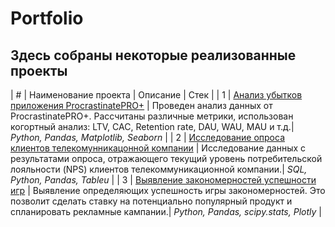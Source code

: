 # Portfolio
## Здесь собраны некоторые реализованные проекты

| # | Наименование проекта | Описание |  Стек |
| 1 | [Анализ убытков приложения ProcrastinatePRO+](Project1) | Проведен анализ данных от ProcrastinatePRO+. Рассчитаны различные метрики, использован когортный анализ: LTV, CAC, Retention rate, DAU, WAU, MAU и т.д.| *Python, Pandas, Matplotlib, Seaborn* |
| 2 | [Исследование опроса клиентов телекомунникацонной компании](Project2) | Исследование данных с результатами опроса, отражающего текущий уровень потребительской лояльности (NPS) клиентов телекоммуникационной компании.| *SQL, Python, Pandas, Tableu* |
| 3 | [Выявление закономерностей успешности игр](Project3) | Выявление определяющих успешность игры закономерностей. Это позволит сделать ставку на потенциально популярный продукт и спланировать рекламные кампании.| *Python, Pandas, scipy.stats, Plotly* |

